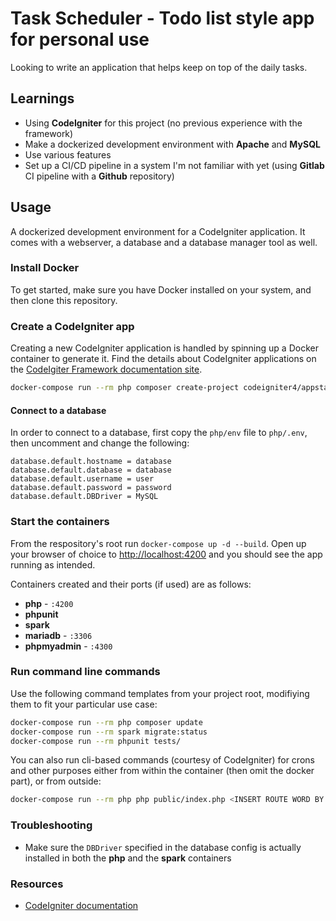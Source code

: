 # Task Scheduler - Todo list style app for personal use

Looking to write an application that helps keep on top of the daily tasks.

## Learnings

- Using **CodeIgniter** for this project (no previous experience with the framework)
- Make a dockerized development environment with **Apache** and **MySQL**
- Use various features
- Set up a CI/CD pipeline in a system I'm not familiar with yet (using **Gitlab** CI pipeline with a **Github** repository)

## Usage

A dockerized development environment for a CodeIgniter application. It comes with a webserver, a database and a database manager tool as well.

### Install Docker

To get started, make sure you have Docker installed on your system, and then clone this repository.

### Create a CodeIgniter app

Creating a new CodeIgniter application is handled by spinning up a Docker container to generate it.
Find the details about CodeIgniter applications on the [CodeIgiter Framework documentation site](https://codeigniter4.github.io/userguide/installation/index.html).

``` sh
docker-compose run --rm php composer create-project codeigniter4/appstarter .
```

#### Connect to a database

In order to connect to a database, first copy the `php/env` file to `php/.env`, then uncomment and change the following:

``` env
database.default.hostname = database
database.default.database = database
database.default.username = user
database.default.password = password
database.default.DBDriver = MySQL
```

### Start the containers

From the respository's root run `docker-compose up -d --build`. Open up your browser of choice to [http://localhost:4200](http://localhost:4200) and you should see the app running as intended.

Containers created and their ports (if used) are as follows:

- **php** - `:4200`
- **phpunit**
- **spark**
- **mariadb** - `:3306`
- **phpmyadmin** - `:4300`

### Run command line commands

Use the following command templates from your project root, modifiying them to fit your particular use case:

``` sh
docker-compose run --rm php composer update
docker-compose run --rm spark migrate:status
docker-compose run --rm phpunit tests/
```

You can also run cli-based commands (courtesy of CodeIgniter) for crons and other purposes either from within the container (then omit the docker part), or from outside:

``` sh
docker-compose run --rm php php public/index.php <INSERT ROUTE WORD BY WORD>
```

### Troubleshooting

- Make sure the `DBDriver` specified in the database config is actually installed in both the **php** and the **spark** containers

### Resources

- [CodeIgniter documentation](https://codeigniter.com/user_guide/index.html)
